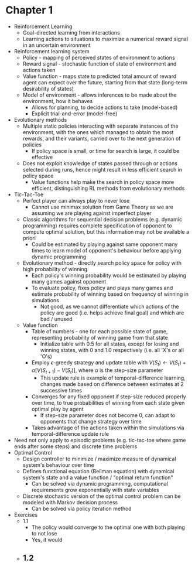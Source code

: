 # Chapter 1
- Reinforcement Learning
	- Goal-directed learning from interactions
	- Learning actions to situations to maximize a numerical reward signal in an uncertain environment
- Reinforcement learning system
	- Policy - mapping of perceived states of environment to actions
	- Reward signal - stochastic function of state of environment and actions taken
	- Value function - maps state to predicted total amount of reward agent can expect over the future, starting from that state (long-term desirability of states)
	- Model of environment - allows inferences to be made about the environment, how it behaves
		- Allows for planning, to decide actions to take (model-based)
		- Explicit trial-and-error (model-free)
- Evolutionary methods
	- Multiple static policies interacting with separate instances of the environment, with the ones which managed to obtain the most rewards, and their variants, carried over to the next generation of policies
		- If policy space is small, or time for search is large, it could be effective
	- Does not exploit knowledge of states passed through or actions selected during runs, hence might result in less efficient search in policy space
		- Value functions help make the search in policy space more efficient, distinguishing RL methods from evolutionary methods
- Tic-Tac-Toe
	- Perfect player can always play to never lose
		- Cannot use minimax solution from Game Theory as we are assuming we are playing against imperfect player
	- Classic algorithms for sequential decision problems (e.g. dynamic programming) requires complete specification of opponent to compute optimal solution, but this information may not be available a priori
		- Could be estimated by playing against same opponent many times to learn model of opponent's behaviour before applying dynamic programming
	- Evolutionary method - directly search policy space for policy with high probability of winning
		- Each policy's winning probability would be estimated by playing many games against opponent
		- To evaluate policy, fixes policy and plays many games and estimate probability of winning based on frequency of winning in simulations
			- Not good, as we cannot differentiate which actions of the policy are good (i.e. helps achieve final goal) and which are bad / unused
	- Value function
		- Table of numbers - one for each possible state of game, representing probability of winning game from that state
			- Initialize table with 0.5 for all states, except for losing and winning states, with 0 and 1.0 respectively (i.e. all 'X's or all 'O's)
		- Employ $\epsilon$-greedy strategy and update table with $V(S_t) \leftarrow V(S_t) + \alpha[V(S_{t+1}) - V(S_t)]$, where $\alpha$ is the step-size parameter
			- This update rule is example of temporal-difference learning, changes made based on difference between estimates at 2 successive times
		- Converges for any fixed opponent if step-size reduced properly over time, to true probabilities of winning from each state given optimal play by agent
			- If step-size parameter does not become 0, can adapt to opponents that change strategy over time
		- Takes advantage of the actions taken within the simulations via temporal-difference update rule
- Need not only apply to episodic problems (e.g. tic-tac-toe where game ends after some steps) and discrete time problems
- Optimal Control
	- Design controller to minimize / maximize measure of dynamical system's behaviour over time
	- Defines functional equation (Bellman equation) with dynamical system's state and a value function / "optimal return function"
		- Can be solved via dynamic programming, computational requirements grow exponentially with state variables
	- Discrete stochastic version of the optimal control problem can be modeled with Markov decision process
		- Can be solved via policy iteration method
- Exercises
	- 1.1
		- The policy would converge to the optimal one with both playing to not lose
		- Yes, it would 
	- 1.2
		- 